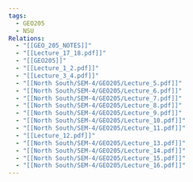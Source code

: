 ```yaml
---
tags:
  - GEO205
  - NSU
Relations:
  - "[[GEO_205_NOTES]]"
  - "[[Lecture_17_18.pdf]]"
  - "[[GEO205]]"
  - "[[Lecture_1_2.pdf]]"
  - "[[Lecture_3_4.pdf]]"
  - "[[North South/SEM-4/GEO205/Lecture_5.pdf]]"
  - "[[North South/SEM-4/GEO205/Lecture_6.pdf]]"
  - "[[North South/SEM-4/GEO205/Lecture_7.pdf]]"
  - "[[North South/SEM-4/GEO205/Lecture_8.pdf]]"
  - "[[North South/SEM-4/GEO205/Lecture_9.pdf]]"
  - "[[North South/SEM-4/GEO205/Lecture_10.pdf]]"
  - "[[North South/SEM-4/GEO205/Lecture_11.pdf]]"
  - "[[Lecture_12.pdf]]"
  - "[[North South/SEM-4/GEO205/Lecture_13.pdf]]"
  - "[[North South/SEM-4/GEO205/Lecture_14.pdf]]"
  - "[[North South/SEM-4/GEO205/Lecture_15.pdf]]"
  - "[[North South/SEM-4/GEO205/Lecture_16.pdf]]"
---
```

